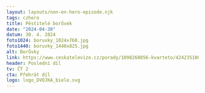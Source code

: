 ```yaml
---
layout: layouts/non-en-hero-episode.njk
tags: czhero
title: Pěstitelé borůvek
date: "2024-04-30"
datum: 30. 4. 2024
foto1024: boruvky_1024x768.jpg
foto1440: boruvky_1440x825.jpg
alt: Borůvky
link: https://www.ceskatelevize.cz/porady/1098260856-kvarteto/424235100111004
header: Poslední díl
tv: ČT 2
cta: Přehrát díl
logo: logo_DVOJKA_biele.svg
---
```

